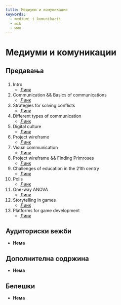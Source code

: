 ```yaml
---
title: Медиуми и комуникации
keywords:
  - mediumi i komunikacii
  - mik
  - мик
---
```


# Медиуми и комуникации

## Предавања

###

1. Intro
   - [Линк](https://bbb-lb.finki.ukim.mk/playback/presentation/2.3/861d05d95d2ff3317952ac651d06310f6e75980d-1645087279258)
2. Communication && Basics of communications
   - [Линк](https://bbb-lb.finki.ukim.mk/playback/presentation/2.3/861d05d95d2ff3317952ac651d06310f6e75980d-1645688295842)
3. Strategies for solving conflicts
   - [Линк](https://bbb-lb.finki.ukim.mk/playback/presentation/2.3/861d05d95d2ff3317952ac651d06310f6e75980d-1646293139092)
4. Different types of communication
   - [Линк](https://bbb-lb.finki.ukim.mk/playback/presentation/2.3/861d05d95d2ff3317952ac651d06310f6e75980d-1646898351404)
5. Digital culture
   - [Линк](https://bbb-lb.finki.ukim.mk/playback/presentation/2.3/861d05d95d2ff3317952ac651d06310f6e75980d-1647502495806)
6. Project wireframe
   - [Линк](https://bbb-lb.finki.ukim.mk/playback/presentation/2.3/861d05d95d2ff3317952ac651d06310f6e75980d-1648107274395)
7. Visual communication
   - [Линк](https://bbb-lb.finki.ukim.mk/playback/presentation/2.3/861d05d95d2ff3317952ac651d06310f6e75980d-1648709464039)
8. Project wireframe && Finding Primroses
   - [Линк](https://bbb-lb.finki.ukim.mk/playback/presentation/2.3/861d05d95d2ff3317952ac651d06310f6e75980d-1649918931339)
9. Challenges of education in the 21th centry
   - [Линк](https://bbb-lb.finki.ukim.mk/playback/presentation/2.3/861d05d95d2ff3317952ac651d06310f6e75980d-1650524049166)
10. Polls
    - [Линк](https://bbb-lb.finki.ukim.mk/playback/presentation/2.3/861d05d95d2ff3317952ac651d06310f6e75980d-1651128231697)
11. One-way ANOVA
    - [Линк](https://bbb-lb.finki.ukim.mk/playback/presentation/2.3/861d05d95d2ff3317952ac651d06310f6e75980d-1651131782952)
12. Storytelling in games
    - [Линк](https://bbb-lb.finki.ukim.mk/playback/presentation/2.3/861d05d95d2ff3317952ac651d06310f6e75980d-1651737631289)
13. Platforms for game development
    - [Линк](https://bbb-lb.finki.ukim.mk/playback/presentation/2.3/861d05d95d2ff3317952ac651d06310f6e75980d-1652337796690)

## Аудиториски вежби

- **Нема**

## Дополнителна содржина

- **Нема**

## Белешки

- **Нема**
